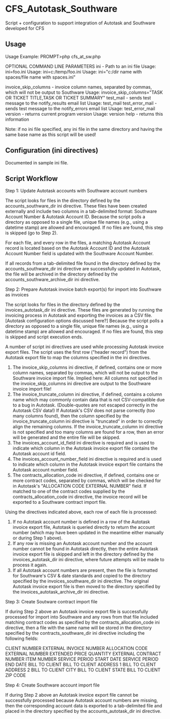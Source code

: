 CFS_Autotask_Southware
======================

Script + configuration to support integration of Autotask and Southware developed for CFS

Usage
-----

Usage Example:
    PROMPT>php cfs_at_sw.php

OPTIONAL COMMAND LINE PARAMETERS
ini - Path to an ini file
    Usage: ini=foo.ini
    Usage: ini=c:/temp/foo.ini
    Usage: ini="c:/dir name with spaces/file name with spaces.ini"

invoice_skip_columns - invoice column names, separated by commas, 
    which will not be output to Southware
    Usage: invoice_skip_columns="TASK OR TICKET TITLE,TASK OR TICKET SUMMARY"
test_mail - sends test message to the notify_results email list
    Usage: test_mail
test_error_mail - sends test message to the notify_errors email list
    Usage: test_error_mail
version - returns current program version
    Usage: version
help - returns this information

Note: if no ini file specified, any ini file in the same directory and having the same base name as this script will be used!

Configuration (ini directives)
------------------------------

Documented in sample ini file.

Script Workflow
---------------

Step 1: Update Autotask accounts with Southware account numbers

The script looks for files in the directory defined by the accounts_southware_dir ini directive. These files have been created externally and include two columns in a tab-delimited format: Southware Account Number & Autotask Account ID. Because the script polls a directory as opposed to a single file, unique file names (e.g., using a datetime stamp) are allowed and encouraged. If no files are found, this step is skipped (go to Step 2).

For each file, and every row in the files, a matching Autotask Account record is located based on the Autotask Account ID and the Autotask Account Number field is updated with the Southware Account Number.

If all records from a tab-delimited file found in the directory defined by the accounts_southware_dir ini directive are successfully updated in Autotask, the file will be archived in the directory defined by the accounts_southware_archive_dir ini directive.

Step 2: Prepare Autotask invoice batch export(s) for import into Southware as invoices

The script looks for files in the directory defined by the invoices_autotask_dir ini directive. These files are generated by running the invoicing process in Autotask and exporting the invoices as a CSV file. [Autotask configuration options discussed here?] Because the script polls a directory as opposed to a single file, unique file names (e.g., using a datetime stamp) are allowed and encouraged.  If no files are found, this step is skipped and script execution ends.

A number of script ini directives are used while processing Autotask invoice export files. The script uses the first row ("header record") from the Autotask export file to map the columns specified in the ini directives.

1. The invoice_skip_columns ini directive, if defined, contains one or more column names, separated by commas, which will not be output to the Southware invoice import file. Implied here: All columns not specified in the invoice_skip_columns ini directive are output to the Southware invoice import file!
2. The invoice_truncate_column ini directive, if defined, contains a column name which may commonly contain data that is not CSV-compatible due to a bug in Autotask. (Double-quotes are not escaped correctly in the Autotask CSV data!) If Autotask's CSV does not parse correctly (too many columns found), then the column specified by the invoice_truncate_column ini directive is "truncated" in order to correctly align the remaining columns. If the invoice_truncate_column ini directive is not specified and too many columns are found for a row, then an error will be generated and the entire file will be skipped.
3. The invoices_account_id_field ini directive is required and is used to indicate which column in the Autotask invoice export file contains the Autotask account id field.
4. The invoices_account_number_field ini directive is required and is used to indicate which column in the Autotask invoice export file contains the Autotask account number field.
5. The contracts_allocation_code ini directive, if defined, contains one or more contract codes, separated by commas, which will be checked for in Autotask's "ALLOCATION CODE EXTERNAL NUMBER" field. If matched to one of the contract codes supplied by the contracts_allocation_code ini directive, the invoice record will be exported to a Southware contract import file.

Using the directives indicated above, each row of each file is processed:

1. If no Autotask account number is defined in a row of the Autotask invoice export file, Autotask is queried directly to return the account number (which may have been updated in the meantime either manually or during Step 1 above).
2. If any row is missing an Autotask account number and the account number cannot be found in Autotask directly, then the entire Autotask invoice export file is skipped and left in the directory defined by the invoices_autotask_dir ini directive, where future attempts will be made to process it again.
3. If all Autotask account numbers are present, then the file is formatted for Southware's CSV & date standards and copied to the directory specified by the invoices_southware_dir ini directive. The original Autotask invoice export file is then moved to the directory specified by the invoices_autotask_archive_dir ini directive.

Step 3: Create Soutware contract import file

If during Step 2 above an Autotask invoice export file is successfully processed for import into Southware and any rows from that file included matching contract codes as specified by the contracts_allocation_code ini directive, then a file with the same name will be stored in the directory specified by the contracts_southware_dir ini directive including the following fields:

CLIENT NUMBER
EXTERNAL INVOICE NUMBER
ALLOCATION CODE EXTERNAL NUMBER
EXTENDED PRICE
QUANTITY
EXTERNAL CONTRACT NUMBER
ITEM NUMBER
SERVICE PERIOD START DATE
SERVICE PERIOD END DATE
BILL TO CLIENT
BILL TO CLIENT ADDRESS 1
BILL TO CLIENT ADDRESS 2
BILL TO CLIENT CITY
BILL TO CLIENT STATE
BILL TO CLIENT ZIP CODE

Step 4: Create Southware account import file

If during Step 2 above an Autotask invoice export file cannot be successfully processed because Autotask account numbers are missing, then the corresponding account data is exported to a tab-delimited file and placed in the directory specified by the accounts_autotask_dir ini directive.
